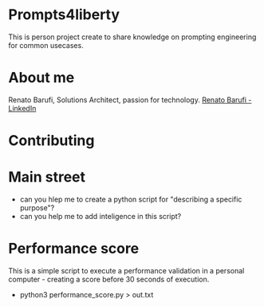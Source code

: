 # Prompts4liberty
This is person project create to share knowledge on prompting engineering for common usecases.

# About me
Renato Barufi, Solutions Architect, passion for technology.
[Renato Barufi - LinkedIn](https://www.linkedin.com/in/renato-barufi-a2a7ab130/)

# Contributing

# Main street
- can you hlep me to create a python script for "describing a specific purpose"?
- can you help me to add inteligence in this script?

# Performance score
This is a simple script to execute a performance validation in a personal computer - creating a score before 30 seconds of execution.
- python3 performance_score.py > out.txt

